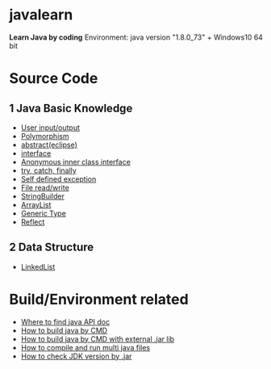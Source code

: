 # javalearn
**Learn Java by coding**
Environment: java version "1.8.0_73" + Windows10 64 bit


# Source Code

## 1 Java Basic Knowledge
* [User input/output](https://github.com/ybdesire/javalearn/blob/master/1_basic_knowledge/2_user_input_output/InOut.java)
* [Polymorphism](https://github.com/ybdesire/javalearn/tree/master/1_basic_knowledge/4_polymorphism)
* [abstract(eclipse)](https://github.com/ybdesire/javalearn/tree/master/1_basic_knowledge/6_abstract)
* [interface](https://github.com/ybdesire/javalearn/tree/master/1_basic_knowledge/7_interface)
* [Anonymous inner class interface](https://github.com/ybdesire/javalearn/tree/master/1_basic_knowledge/8_anonymous_inner_class_interface)
* [try, catch, finally](https://github.com/ybdesire/javalearn/tree/master/1_basic_knowledge/9_try_catch)
* [Self defined exception](https://github.com/ybdesire/javalearn/tree/master/1_basic_knowledge/10_throw_define_exception)
* [File read/write](https://github.com/ybdesire/javalearn/tree/master/1_basic_knowledge/11_file_op)
* [StringBuilder](https://github.com/ybdesire/javalearn/tree/master/1_basic_knowledge/12_StringBuilder)
* [ArrayList](https://github.com/ybdesire/javalearn/tree/master/1_basic_knowledge/13_ArrayList)
* [Generic Type](https://github.com/ybdesire/javalearn/tree/master/1_basic_knowledge/14_generic_type)
* [Reflect](https://github.com/ybdesire/javalearn/tree/master/1_basic_knowledge/15_reflact)


## 2 Data Structure

* [LinkedList](5_data_structure/linked_list.java)



# Build/Environment related
* [Where to find java API doc](https://github.com/ybdesire/javalearn/blob/master/1_basic_knowledge/Java8_API_doc.md)
* [How to build java by CMD](https://github.com/ybdesire/javalearn/blob/master/1_basic_knowledge/1_cmd_java_compile/readme.md)
* [How to build java by CMD with external .jar lib](https://github.com/ybdesire/javalearn/blob/master/2_lib_3rd/1_jsoup/Readme.md)
* [How to compile and run multi java files](https://github.com/ybdesire/javalearn/blob/master/1_basic_knowledge/10_throw_define_exception/2_self_defined_exception/readme.txt)
* [How to check JDK version by .jar](https://github.com/ybdesire/javalearn/blob/master/1_basic_knowledge/16_check_jdk_version_of_jar/readme.md)

